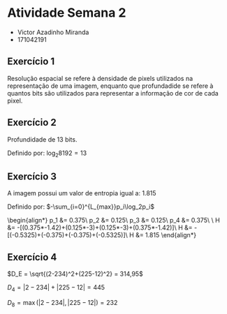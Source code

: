 # Atividade Semana 2

- Victor Azadinho Miranda
- 171042191

## Exercício 1

Resolução espacial se refere à densidade de pixels utilizados na representação de uma imagem, enquanto que profundadide se refere à quantos bits são utilizados para representar a informação de cor de cada pixel.

## Exercício 2

Profundidade de 13 bits.

Definido por: $\log_2 8192 = 13$

## Exercício 3

A imagem possui um valor de entropia igual a: $1.815$

Definido por: $-\sum_{i=0}^{L_{max}}p_i\log_2p_i$

\begin{align*}
    p_1 &= 0.375\\
    p_2 &= 0.125\\
    p_3 &= 0.125\\
    p_4 &= 0.375\\
    \\
    H &= -[(0.375*-1.42)+(0.125*-3)+(0.125*-3)+(0.375*-1.42)]\\
    H &= -[(-0.5325)+(-0.375)+(-0.375)+(-0.5325)]\\
    H &= 1.815
\end{align*}

## Exercício 4

$D_E = \sqrt{(2-234)^2+(225-12)^2} = 314,95$

$D_4 = |2-234|+|225-12| = 445$

$D_8 = \max(|2-234|,|225-12|) = 232$